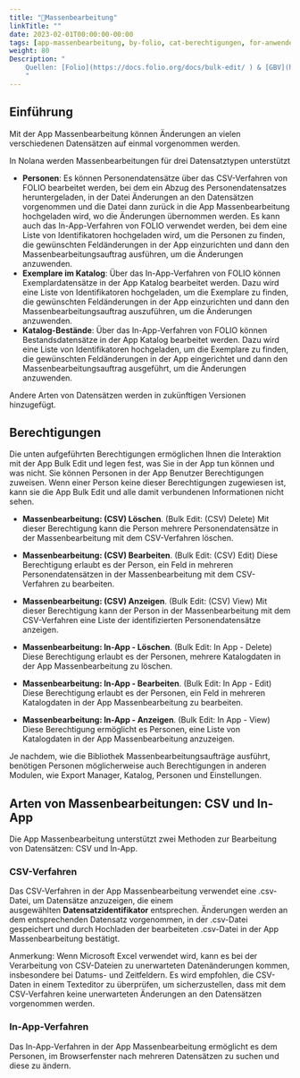 ```yaml
---
title: "📱Massenbearbeitung"
linkTitle: ""
date: 2023-02-01T00:00:00-00:00
tags: [app-massenbearbeitung, by-folio, cat-berechtigungen, for-anwender]
weight: 80
Description: "
    Quellen: [Folio](https://docs.folio.org/docs/bulk-edit/ ) & [GBV](https://info.gbv.de/pages/viewpage.action?pageId=845709320)
    "
---
```


## Einführung

Mit der App Massenbearbeitung können Änderungen an vielen verschiedenen Datensätzen auf einmal vorgenommen werden.

In Nolana werden Massenbearbeitungen für drei Datensatztypen unterstützt

-   **Personen**: Es können Personendatensätze über das CSV-Verfahren von FOLIO bearbeitet werden, bei dem ein Abzug des Personendatensatzes heruntergeladen, in der Datei Änderungen an den Datensätzen vorgenommen und die Datei dann zurück in die App Massenbearbeitung hochgeladen wird, wo die Änderungen übernommen werden. Es kann auch das In-App-Verfahren von FOLIO verwendet werden, bei dem eine Liste von Identifikatoren hochgeladen wird, um die Personen zu finden, die gewünschten Feldänderungen in der App einzurichten und dann den Massenbearbeitungsauftrag ausführen, um die Änderungen anzuwenden.
-   **Exemplare im Katalog**: Über das In-App-Verfahren von FOLIO können Exemplardatensätze in der App Katalog bearbeitet werden. Dazu wird eine Liste von Identifikatoren hochgeladen, um die Exemplare zu finden, die gewünschten Feldänderungen in der App einzurichten und dann den Massenbearbeitungsauftrag auszuführen, um die Änderungen anzuwenden.
-   **Katalog-Bestände**: Über das In-App-Verfahren von FOLIO können Bestandsdatensätze in der App Katalog bearbeitet werden. Dazu wird eine Liste von Identifikatoren hochgeladen, um die Exemplare zu finden, die gewünschten Feldänderungen in der App eingerichtet und dann den Massenbearbeitungsauftrag ausgeführt, um die Änderungen anzuwenden.

Andere Arten von Datensätzen werden in zukünftigen Versionen hinzugefügt.

## Berechtigungen

Die unten aufgeführten Berechtigungen ermöglichen Ihnen die Interaktion mit der App Bulk Edit und legen fest, was Sie in der App tun können und was nicht. Sie können Personen in der App Benutzer Berechtigungen zuweisen. Wenn einer Person keine dieser Berechtigungen zugewiesen ist, kann sie die App Bulk Edit und alle damit verbundenen Informationen nicht sehen.

-   **Massenbearbeitung: (CSV) Löschen**. (Bulk Edit: (CSV) Delete)
    Mit dieser Berechtigung kann die Person mehrere Personendatensätze in der Massenbearbeitung mit dem CSV-Verfahren löschen.
-   **Massenbearbeitung: (CSV) Bearbeiten**. (Bulk Edit: (CSV) Edit)
    Diese Berechtigung erlaubt es der Person, ein Feld in mehreren Personendatensätzen in der Massenbearbeitung mit dem CSV-Verfahren zu bearbeiten.

-   **Massenbearbeitung: (CSV) Anzeigen**. (Bulk Edit: (CSV) View)
    Mit dieser Berechtigung kann der Person in der Massenbearbeitung mit dem CSV-Verfahren eine Liste der identifizierten Personendatensätze anzeigen.

-   **Massenbearbeitung: In-App - Löschen**. (Bulk Edit: In App - Delete)
    Diese Berechtigung erlaubt es der Personen, mehrere Katalogdaten in der App Massenbearbeitung zu löschen.

-   **Massenbearbeitung: In-App - Bearbeiten**. (Bulk Edit: In App - Edit)
    Diese Berechtigung erlaubt es der Personen, ein Feld in mehreren Katalogdaten in der App Massenbearbeitung zu bearbeiten.

-   **Massenbearbeitung: In-App - Anzeigen**. (Bulk Edit: In App - View)
    Diese Berechtigung ermöglicht es Personen, eine Liste von Katalogdaten in der App Massenbearbeitung anzuzeigen.

Je nachdem, wie die Bibliothek Massenbearbeitungsaufträge ausführt, benötigen Personen möglicherweise auch Berechtigungen in anderen Modulen, wie Export Manager, Katalog, Personen und Einstellungen.

## Arten von Massenbearbeitungen: CSV und In-App

Die App Massenbearbeitung unterstützt zwei Methoden zur Bearbeitung von Datensätzen: CSV und In-App.

### CSV-Verfahren

Das CSV-Verfahren in der App Massenbearbeitung verwendet eine .csv-Datei, um Datensätze anzuzeigen, die einem ausgewählten **Datensatzidentifikator** entsprechen. Änderungen werden an dem entsprechenden Datensatz vorgenommen, in der .csv-Datei gespeichert und durch Hochladen der bearbeiteten .csv-Datei in der App Massenbearbeitung bestätigt.

Anmerkung: Wenn Microsoft Excel verwendet wird, kann es bei der Verarbeitung von CSV-Dateien zu unerwarteten Datenänderungen kommen, insbesondere bei Datums- und Zeitfeldern. Es wird empfohlen, die CSV-Daten in einem Texteditor zu überprüfen, um sicherzustellen, dass mit dem CSV-Verfahren keine unerwarteten Änderungen an den Datensätzen vorgenommen werden.

### In-App-Verfahren

Das In-App-Verfahren in der App Massenbearbeitung ermöglicht es dem Personen, im Browserfenster nach mehreren Datensätzen zu suchen und diese zu ändern.
